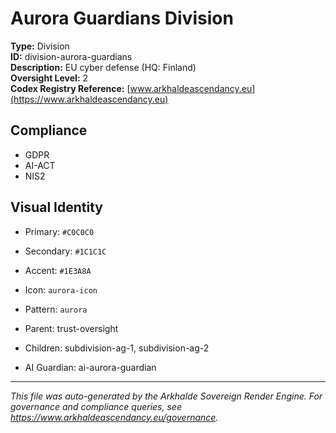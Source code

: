 # Aurora Guardians Division

**Type:** Division  
**ID:** division-aurora-guardians  
**Description:** EU cyber defense (HQ: Finland)  
**Oversight Level:** 2  
**Codex Registry Reference:** [www.arkhaldeascendancy.eu](https://www.arkhaldeascendancy.eu)

## Compliance

- GDPR
- AI-ACT
- NIS2

## Visual Identity

- Primary: `#C0C0C0`
- Secondary: `#1C1C1C`
- Accent: `#1E3A8A`
- Icon: `aurora-icon`
- Pattern: `aurora`


- Parent: trust-oversight
- Children: subdivision-ag-1, subdivision-ag-2
- AI Guardian: ai-aurora-guardian

---

*This file was auto-generated by the Arkhalde Sovereign Render Engine. For governance and compliance queries, see https://www.arkhaldeascendancy.eu/governance.*